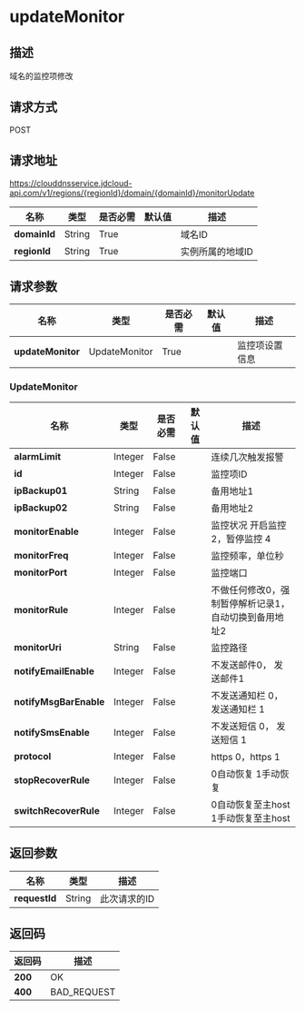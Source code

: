 # updateMonitor


## 描述
域名的监控项修改

## 请求方式
POST

## 请求地址
https://clouddnsservice.jdcloud-api.com/v1/regions/{regionId}/domain/{domainId}/monitorUpdate

|名称|类型|是否必需|默认值|描述|
|---|---|---|---|---|
|**domainId**|String|True| |域名ID|
|**regionId**|String|True| |实例所属的地域ID|

## 请求参数
|名称|类型|是否必需|默认值|描述|
|---|---|---|---|---|
|**updateMonitor**|UpdateMonitor|True| |监控项设置信息|

### UpdateMonitor
|名称|类型|是否必需|默认值|描述|
|---|---|---|---|---|
|**alarmLimit**|Integer|False| |连续几次触发报警|
|**id**|Integer|False| |监控项ID|
|**ipBackup01**|String|False| |备用地址1|
|**ipBackup02**|String|False| |备用地址2|
|**monitorEnable**|Integer|False| |监控状况 开启监控 2，暂停监控 4|
|**monitorFreq**|Integer|False| |监控频率，单位秒|
|**monitorPort**|Integer|False| |监控端口|
|**monitorRule**|Integer|False| |不做任何修改0，强制暂停解析记录1，自动切换到备用地址2|
|**monitorUri**|String|False| |监控路径|
|**notifyEmailEnable**|Integer|False| |不发送邮件0， 发送邮件1|
|**notifyMsgBarEnable**|Integer|False| |不发送通知栏 0， 发送通知栏 1|
|**notifySmsEnable**|Integer|False| |不发送短信 0， 发送短信 1|
|**protocol**|Integer|False| |https 0，https 1|
|**stopRecoverRule**|Integer|False| |0自动恢复 1手动恢复|
|**switchRecoverRule**|Integer|False| |0自动恢复至主host 1手动恢复至主host|

## 返回参数
|名称|类型|描述|
|---|---|---|
|**requestId**|String|此次请求的ID|


## 返回码
|返回码|描述|
|---|---|
|**200**|OK|
|**400**|BAD_REQUEST|
